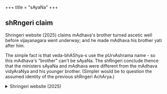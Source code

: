 +++
title = "sAyaNa"
+++

## shRngeri claim
Shringeri website (2025) claims mAdhava's brother turned ascetic well before vijayanagara went underway; and he made mAdhava his brother yati after him.

The simple fact is that veda-bhAShya-s use the pUrvAshrama name - so this mAdhava's "brother" can't be sAyaNa. The shRngeri conclude thence that the ministers sAyaNa and mAdhava were different from the mAdhava vidyAraNya and his younger brother. (Simpler would be to question the assumed identity of the previous shRngeri AchArya.)

<details><summary>Shringeri website (2025)</summary>

Sri Bharati Tirtha (1333-1380 A.D  
अज्ञानां जाह्नवी तीर्थं विद्यातीर्थं विवेकिनाम् ।  
सर्वेषां सुखदं तीर्थं भारतीतीर्थमाश्रये ॥

That Ganga which is the sin-removing refuge to the ignorant,  
That esoteric knowledge that is the refuge sought by the wise,  
That refuge which is good for all who seek Bliss, Unto that Bharati Tirtha, I bow!

Sri Bharati Tirtha a native of Ekasilanagaram (present day Warangal, Andhra Pradesh) and younger brother of Sri Vidyaranya, in his purvashrama, ascended the throne of transcendental wisdom as the 11th Acharya by succeeding his Guru Sri Vidyatirtha. He occupied the throne for 47 years until 1380. The Acharya’s reign was one of the most momentous periods in the history of India. It was under the guidance of his successor-designate, Sri Vidyaranya, that the great Hindu Empire of Vijayanagar was founded in 1336. The Acharya knew that the sacred religion of the land could be preserved only if the temporal powers were retained by the Hindu rulers. In order to prevent the minds of the public from drifting away from spiritual goals and also to retain the influence of the Mutt on the common man for spiritual good, he consecrated a golden image of Sri Sharada in the place of the sandalwood image installed during the time of Sri Adi Shankaracharya. He took up the task of renovating the temple and Mutt buildings.

During the time of founding of the Vijayanagar Kingdom, the Vidya Shankara temple also was built. King Harihara’s brother Marappa and son-in-law Ballapa went to Sringeri in 1346 under the direction of the King to present nine villages to His Holiness for the undisturbed performance of His tapas and the support of forty Brahmin attendants. On the occasion of the consecration of Sri Vidyashankara temple, the Jagadguru divided lands yielding 600 pagodas into 120 vrittis of five pagodas each and gave them away to 120 learned Brahmins who thus settled near the Mutt. This was the beginning of the present town of Sringeri. Scholars proficient in the Vedas and Sastras were honoured with titles and gifts. The Acharya is noted to have endowed one hundred and twenty scholars proficient in the Vedas and Sastras with vrittis or small holdings of land.

Source: [TW](https://www.sringeri.net/jagadgurus/the-early-acharyas):
</details>
